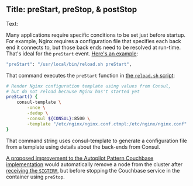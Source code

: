 Title: preStart, preStop, & postStop
----
Text:

Many applications require specific conditions to be set just before startup. For example, Nginx requires a configuration file that specifies each back end it connects to, but those back ends need to be resolved at run-time. That's ideal for the `preStart` event. [Here's an example](https://github.com/autopilotpattern/nginx/blob/master/etc/containerpilot.json):

```bash
"preStart": "/usr/local/bin/reload.sh preStart",
```

That command executes the `preStart` function in [the `reload.sh` script](https://github.com/autopilotpattern/nginx/blob/master/bin/reload.sh):

```bash
# Render Nginx configuration template using values from Consul,
# but do not reload because Nginx has't started yet
preStart() {
    consul-template \
        -once \
        -dedup \
        -consul ${CONSUL}:8500 \
        -template "/etc/nginx/nginx.conf.ctmpl:/etc/nginx/nginx.conf"
}
```

That command string uses consul-template to generate a configuration file from a template using details about the back-ends from Consul.

[A proposed improvement to the Autopilot Pattern Couchbase implementation](https://github.com/autopilotpattern/couchbase/issues/14) would automatically remove a node from the cluster after [receiving the `SIGTERM`](/containerpilot/docs/signals), but before stopping the Couchbase service in the container using `preStop`.